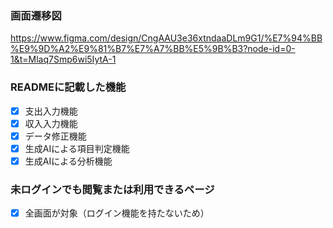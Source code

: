 ### 画面遷移図
https://www.figma.com/design/CngAAU3e36xtndaaDLm9G1/%E7%94%BB%E9%9D%A2%E9%81%B7%E7%A7%BB%E5%9B%B3?node-id=0-1&t=Mlaq7Smp6wi5IytA-1

### READMEに記載した機能
- [x] 支出入力機能
- [x] 収入入力機能
- [x] データ修正機能
- [x] 生成AIによる項目判定機能
- [x] 生成AIによる分析機能

### 未ログインでも閲覧または利用できるページ
- [x] 全画面が対象（ログイン機能を持たないため）
